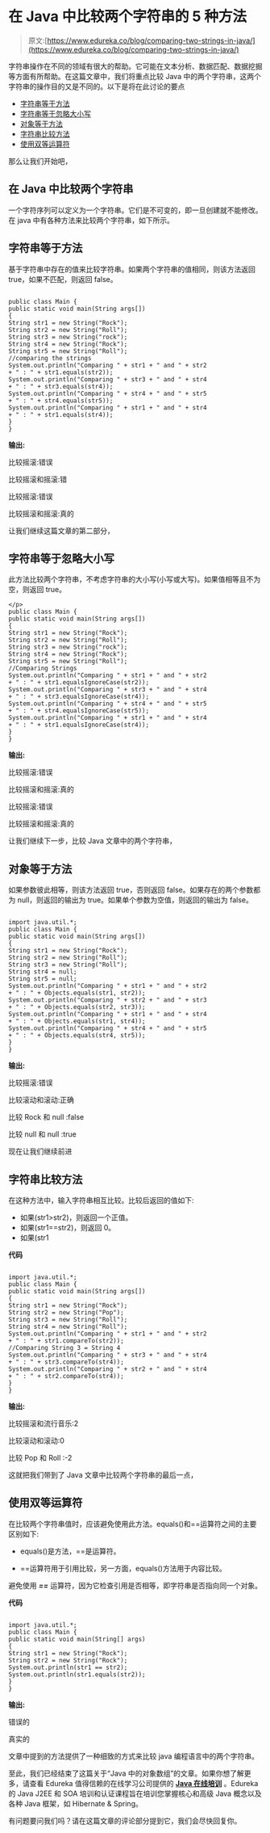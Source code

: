 # 在 Java 中比较两个字符串的 5 种方法

> 原文:[https://www.edureka.co/blog/comparing-two-strings-in-java/](https://www.edureka.co/blog/comparing-two-strings-in-java/)

字符串操作在不同的领域有很大的帮助。它可能在文本分析、数据匹配、数据挖掘等方面有所帮助。在这篇文章中，我们将重点比较 Java 中的两个字符串，这两个字符串的操作目的又是不同的。以下是将在此讨论的要点

*   [字符串等于方法](#StringEqualsMethod)
*   [字符串等于忽略大小写](#StringEqualsIgnoreCase)
*   [对象等于方法](#ObjectEqualsMethod)
*   [字符串比较方法](#StringCompareToMethod)
*   [使用双等运算符](#UsingDoubleEqualToOperator)

那么让我们开始吧，

## **在 Java 中比较两个字符串**

一个字符序列可以定义为一个字符串。它们是不可变的，即一旦创建就不能修改。在 java 中有各种方法来比较两个字符串，如下所示。

## **字符串等于方法**

基于字符串中存在的值来比较字符串。如果两个字符串的值相同，则该方法返回 true，如果不匹配，则返回 false。

```

public class Main {
public static void main(String args[])
{
String str1 = new String("Rock");
String str2 = new String("Roll");
String str3 = new String("rock");
String str4 = new String("Rock");
String str5 = new String("Roll");
//comparing the strings
System.out.println("Comparing " + str1 + " and " + str2
+ " : " + str1.equals(str2));
System.out.println("Comparing " + str3 + " and " + str4
+ " : " + str3.equals(str4));
System.out.println("Comparing " + str4 + " and " + str5
+ " : " + str4.equals(str5));
System.out.println("Comparing " + str1 + " and " + str4
+ " : " + str1.equals(str4));
}
}

```

**输出:**

比较摇滚:错误

比较摇滚和摇滚:错

比较摇滚:错误

比较摇滚和摇滚:真的

让我们继续这篇文章的第二部分，

## **字符串等于忽略大小写**

此方法比较两个字符串，不考虑字符串的大小写(小写或大写)。如果值相等且不为空，则返回 true。

```
</p>
public class Main {
public static void main(String args[])
{
String str1 = new String("Rock");
String str2 = new String("Roll");
String str3 = new String("rock");
String str4 = new String("Rock");
String str5 = new String("Roll");
//Comparing Strings
System.out.println("Comparing " + str1 + " and " + str2
+ " : " + str1.equalsIgnoreCase(str2));
System.out.println("Comparing " + str3 + " and " + str4
+ " : " + str3.equalsIgnoreCase(str4));
System.out.println("Comparing " + str4 + " and " + str5
+ " : " + str4.equalsIgnoreCase(str5));
System.out.println("Comparing " + str1 + " and " + str4
+ " : " + str1.equalsIgnoreCase(str4));
}
}

```

**输出:**

比较摇滚:错误

比较摇滚和摇滚:真的

比较摇滚:错误

比较摇滚和摇滚:真的

让我们继续下一步，比较 Java 文章中的两个字符串，

## **对象等于方法**

如果参数彼此相等，则该方法返回 true，否则返回 false。如果存在的两个参数都为 null，则返回的输出为 true。如果单个参数为空值，则返回的输出为 false。

```

import java.util.*;
public class Main {
public static void main(String args[])
{
String str1 = new String("Rock");
String str2 = new String("Roll");
String str3 = new String("Roll");
String str4 = null;
String str5 = null;
System.out.println("Comparing " + str1 + " and " + str2
+ " : " + Objects.equals(str1, str2));
System.out.println("Comparing " + str2 + " and " + str3
+ " : " + Objects.equals(str2, str3));
System.out.println("Comparing " + str1 + " and " + str4
+ " : " + Objects.equals(str1, str4));
System.out.println("Comparing " + str4 + " and " + str5
+ " : " + Objects.equals(str4, str5));
}
}

```

**输出:**

比较摇滚:错误

比较滚动和滚动:正确

比较 Rock 和 null :false

比较 null 和 null :true

现在让我们继续前进

## **字符串比较方法**

在这种方法中，输入字符串相互比较。比较后返回的值如下:

*   如果(str1>str2)，则返回一个正值。
*   如果(str1==str2)，则返回 0。
*   如果(str1

**代码**

```

import java.util.*;
public class Main {
public static void main(String args[])
{
String str1 = new String("Rock");
String str2 = new String("Pop");
String str3 = new String("Roll");
String str4 = new String("Roll");
System.out.println("Comparing " + str1 + " and " + str2
+ " : " + str1.compareTo(str2));
//Comparing String 3 = String 4
System.out.println("Comparing " + str3 + " and " + str4
+ " : " + str3.compareTo(str4));
System.out.println("Comparing " + str2 + " and " + str4
+ " : " + str2.compareTo(str4));
}
}

```

**输出:**

比较摇滚和流行音乐:2

比较滚动和滚动:0

比较 Pop 和 Roll :-2

这就把我们带到了 Java 文章中比较两个字符串的最后一点，

## **使用双等运算符**

在比较两个字符串值时，应该避免使用此方法。equals()和==运算符之间的主要区别如下:

*   equals()是方法，==是运算符。

*   ==运算符用于引用比较，另一方面，equals()方法用于内容比较。

避免使用 ***==*** 运算符，因为它检查引用是否相等，即字符串是否指向同一个对象。

**代码**

```

import java.util.*;
public class Main {
public static void main(String[] args)
{
String str1 = new String("Rock");
String str2 = new String("Rock");
System.out.println(str1 == str2);
System.out.println(str1.equals(str2));
}
}

```

**输出:**

错误的

真实的

文章中提到的方法提供了一种细致的方式来比较 java 编程语言中的两个字符串。

至此，我们已经结束了这篇关于“Java 中的对象数组”的文章。如果你想了解更多，请查看 Edureka 值得信赖的在线学习公司提供的 [**Java 在线培训**](https://www.edureka.co/java-j2ee-training-course) 。Edureka 的 Java J2EE 和 SOA 培训和认证课程旨在培训您掌握核心和高级 Java 概念以及各种 Java 框架，如 Hibernate & Spring。

有问题要问我们吗？请在这篇文章的评论部分提到它，我们会尽快回复你。